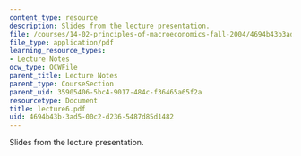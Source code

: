 ```yaml
---
content_type: resource
description: Slides from the lecture presentation.
file: /courses/14-02-principles-of-macroeconomics-fall-2004/4694b43b3ad500c2d2365487d85d1482_lecture6.pdf
file_type: application/pdf
learning_resource_types:
- Lecture Notes
ocw_type: OCWFile
parent_title: Lecture Notes
parent_type: CourseSection
parent_uid: 35905406-5bc4-9017-484c-f36465a65f2a
resourcetype: Document
title: lecture6.pdf
uid: 4694b43b-3ad5-00c2-d236-5487d85d1482
---
```

Slides from the lecture presentation.

